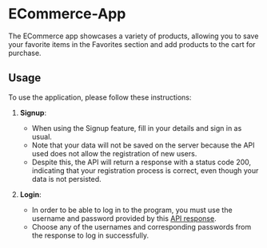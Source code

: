 # ECommerce-App

The ECommerce app showcases a variety of products, allowing you to save your favorite items in the Favorites section and add products to the cart for purchase.

## Usage

To use the application, please follow these instructions:

1. **Signup**:
   - When using the Signup feature, fill in your details and sign in as usual.
   - Note that your data will not be saved on the server because the API used does not allow the registration of new users.
   - Despite this, the API will return a response with a status code 200, indicating that your registration process is correct, even though your data is not persisted.

2. **Login**:
   - In order to be able to log in to the program, you must use the username and password provided by this [API response](https://fakestoreapi.com/users).
   - Choose any of the usernames and corresponding passwords from the response to log in successfully.